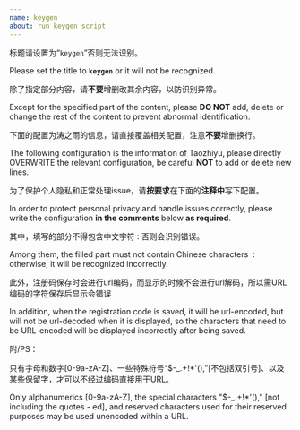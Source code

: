 ```yaml
---
name: keygen
about: run keygen script
---
```


标题请设置为“`keygen`”否则无法识别。

Please set the title to **`keygen`** or it will not be recognized.


除了指定部分内容，请**不要**增删改其余内容，以防识别异常。 

Except for the specified part of the content, please **DO NOT** add, delete or change the rest of the content to prevent abnormal identification.


下面的配置为涛之雨的信息，请直接覆盖相关配置，注意**不要**增删换行。

The following configuration is the information of Taozhiyu, please directly OVERWRITE the relevant configuration, be careful **NOT** to add or delete new lines.


为了保护个人隐私和正常处理issue，请**按要求**在下面的**注释中**写下配置。

In order to protect personal privacy and handle issues correctly, please write the configuration **in the comments** below **as required**.


其中，填写的部分不得包含中文字符`：`否则会识别错误。

Among them, the filled part must not contain Chinese characters `：` otherwise, it will be recognized incorrectly.

此外，注册码保存时会进行url编码，而显示的时候不会进行url解码，所以需URL编码的字符保存后显示会错误

In addition, when the registration code is saved, it will be url-encoded, but will not be url-decoded when it is displayed, so the characters that need to be URL-encoded will be displayed incorrectly after being saved.

附/PS：

只有字母和数字\[0-9a-zA-Z]、一些特殊符号“$-\_.+!\*'(),”\[不包括双引号]、以及某些保留字，才可以不经过编码直接用于URL。

Only alphanumerics \[0-9a-zA-Z], the special characters "$-\_.+!\*'()," \[not including the quotes - ed], and reserved characters used for their reserved purposes may be used unencoded within a URL.


<!--
机器码/machine code：
eyJ2Ijoid2lufDEuMS41IiwiaSI6InRhb3poaXl1IiwibCI6IlRBT1pISVlVIHwgNTJwb2ppZSB8IFdpbmRvd3MifQ==
用户名/username：
taozhiyu@52pojie.cn
激活码/activation code：
imtaozhiyu
-->
